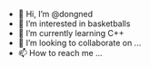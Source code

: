 - 👋 Hi, I’m @dongned
- 👀 I’m interested in basketballs
- 🌱 I’m currently learning C++
- 💞️ I’m looking to collaborate on ...
- 📫 How to reach me ...

<!---
dongned/dongned is a ✨ special ✨ repository because its `README.md` (this file) appears on your GitHub profile.
You can click the Preview link to take a look at your changes.
--->
